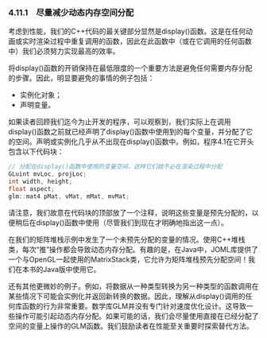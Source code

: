### 4.11.1　尽量减少动态内存空间分配

考虑到性能，我们的C++代码的最关键部分显然是display()函数。这是在任何动画或实时渲染过程中重复调用的函数，因此在此函数中（或在它调用的任何函数中）我们必须努力实现最高的效率。

将display()函数的开销保持在最低限度的一个重要方法是避免任何需要内存分配的步骤。因此，明显要避免的事情的例子包括：

+ 实例化对象；
+ 声明变量。

如果读者回顾我们迄今为止开发的程序，可以观察到，我们实际上在调用display()函数之前就已经声明了display()函数中使用到的每个变量，并分配了它的空间。声明或实例化几乎从不出现在display()函数中。例如，程序4.1在它开头包含以下代码块：

```c
// 分配在display()函数中使用的变量空间，这样它们就不必在渲染过程中分配
GLuint mvLoc, projLoc;
int width, height;
float aspect;
glm::mat4 pMat, vMat, mMat, mvMat;
```

请注意，我们故意在代码块的顶部放了一个注释，说明这些变量是预先分配的，以便稍后在display()函数中使用（尽管我们到现在才明确地指出这一点）。

在我们的矩阵堆栈示例中发生了一个未预先分配的变量的情况。使用C++堆栈类，每次“推”操作都会导致动态内存分配。有趣的是，在Java中，JOML库提供了一个与OpenGL一起使用的MatrixStack类，它允许为矩阵堆栈预先分配空间！我们在本书的Java版中使用它。

还有其他更微妙的例子。例如，将数据从一种类型转换为另一种类型的函数调用在某些情况下可能会实例化并返回新转换的数据。因此，理解从display()调用的任何库函数的行为非常重要。数学库GLM并没有专门针对速度优化设计。这导致一些操作可能引起动态内存分配。如果可能的话，我们会尽量使用直接在已经分配了空间的变量上操作的GLM函数。我们鼓励读者在性能至关重要时探索替代方法。

